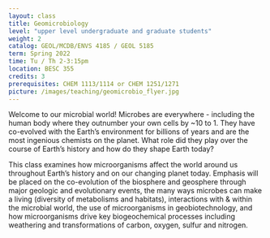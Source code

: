 ```yaml
---
layout: class
title: Geomicrobiology
level: "upper level undergraduate and graduate students"
weight: 2
catalog: GEOL/MCDB/ENVS 4185 / GEOL 5185
term: Spring 2022
time: Tu / Th 2-3:15pm
location: BESC 355
credits: 3
prerequisites: CHEM 1113/1114 or CHEM 1251/1271
picture: /images/teaching/geomicrobio_flyer.jpg
---
```


Welcome to our microbial world! Microbes are everywhere - including the human body where they outnumber your own cells by ~10 to 1. They have co-evolved with the Earth’s environment for billions of years and are the most ingenious chemists on the planet. What role did they play over the course of Earth’s history and how do they shape Earth today?

This class examines how microorganisms affect the world around us throughout Earth’s history and on our changing planet today. Emphasis will be placed on the co-evolution of the biosphere and geosphere through major geologic and evolutionary events, the many ways microbes can make a living (diversity of metabolisms and habitats), interactions with & within the microbial world, the use of microorganisms in geobiotechnology, and how microorganisms drive key biogeochemical processes including weathering and transformations of carbon, oxygen, sulfur and nitrogen.
